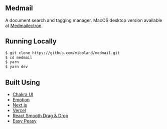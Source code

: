 ## Medmail

A document search and tagging manager. MacOS desktop version available at [Medmailectron](https://github.com/miboland/medmailectron).

## Running Locally

```bash
$ git clone https://github.com/miboland/medmail.git
$ cd medmail
$ yarn
$ yarn dev
```

## Built Using

- [Chakra UI](https://chakra-ui.com/)
- [Emotion](https://emotion.sh/)
- [Next.js](https://nextjs.org/)
- [Vercel](https://vercel.com)
- [React Smooth Drag & Drop](https://github.com/kutlugsahin/react-smooth-dnd)
- [Easy Peasy](https://easy-peasy.now.sh/)
